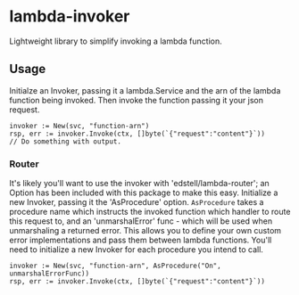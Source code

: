 # lambda-invoker
Lightweight library to simplify invoking a lambda function.

## Usage
Initialze an Invoker, passing it a lambda.Service and the arn of the lambda 
function being invoked. Then invoke the function passing it your json request.
```
invoker := New(svc, "function-arn")
rsp, err := invoker.Invoke(ctx, []byte(`{"request":"content"}`))
// Do something with output.
```

### Router
It's likely you'll want to use the invoker with 'edstell/lambda-router'; an
Option has been included with this package to make this easy. Initialize a new
Invoker, passing it the 'AsProcedure' option.
`AsProcedure` takes a procedure name which instructs the invoked function which
handler to route this request to, and an 'unmarshalError' func - which will 
be used when unmarshaling a returned error. This allows you to define your own
custom error implementations and pass them between lambda functions.
You'll need to initialize a new Invoker for each procedure you intend to call.
```
invoker := New(svc, "function-arn", AsProcedure("On", unmarshalErrorFunc))
rsp, err := invoker.Invoke(ctx, []byte(`{"request":"content"}`))
```

